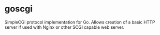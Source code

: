 goscgi
======

SimpleCGI protocol implementation for Go. Allows creation of a basic HTTP server if used with Nginx or other SCGI capable web server.